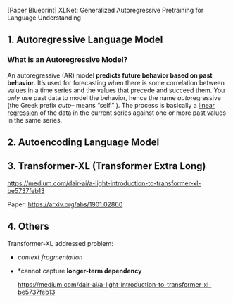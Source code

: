 [Paper Blueprint] XLNet: Generalized Autoregressive Pretraining for Language Understanding

## 1. Autoregressive Language Model

### What is an Autoregressive Model?

An autoregressive (AR) model **predicts future behavior based on past behavior**.  It’s used for forecasting when there is some correlation between values  in a time series and the values that precede and succeed them. You *only* use past data to model the behavior, hence the name *auto*regressive (the Greek prefix *auto*– means “self.” ). The process is basically a [linear regression](https://www.statisticshowto.datasciencecentral.com/probability-and-statistics/regression-analysis/find-a-linear-regression-equation/#definition) of the data in the current series against one or more past values in the same series. 

## 2. Autoencoding Language Model

## 3. Transformer-XL (Transformer Extra Long)

https://medium.com/dair-ai/a-light-introduction-to-transformer-xl-be5737feb13

Paper: https://arxiv.org/abs/1901.02860



## 4. Others

Transformer-XL addressed problem:

* *context fragmentation*

* *cannot capture **longer-term dependency**

  https://medium.com/dair-ai/a-light-introduction-to-transformer-xl-be5737feb13



